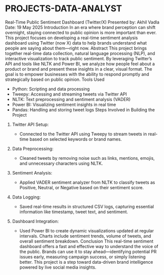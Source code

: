 # PROJECTS-DATA-ANALYST
Real-Time Public Sentiment Dashboard (Twitter/X)
Presented by: Akhil Vadla
Date: 19 May 2025
Introduction
In an era where brand perception can shift overnight, staying connected to public opinion is more important than ever. This project focuses on developing a real-time sentiment analysis dashboard using Twitter (now X) data to help brands understand what people are saying about them—right now.
Abstract
This project brings together real-time data collection, natural language processing (NLP), and interactive visualization to track public sentiment. By leveraging Twitter’s API and tools like NLTK and Power BI, we analyze how people feel about a product or brand and present these insights in a clear, visual format. The goal is to empower businesses with the ability to respond promptly and strategically based on public opinion.
Tools Used
- Python: Scripting and data processing
- Tweepy: Accessing and streaming tweets via Twitter API
- NLTK: Text preprocessing and sentiment analysis (VADER)
- Power BI: Visualizing sentiment insights in real time
- Pandas: Handling and storing tweet logs
Steps Involved in Building the Project
1. Twitter API Setup:
   - Connected to the Twitter API using Tweepy to stream tweets in real-time based on selected keywords or brand names.

2. Data Preprocessing:
   - Cleaned tweets by removing noise such as links, mentions, emojis, and unnecessary characters using NLTK.

3. Sentiment Analysis:
   - Applied VADER sentiment analyzer from NLTK to classify tweets as Positive, Neutral, or Negative based on their sentiment score.

4. Data Logging:
   - Saved real-time results in structured CSV logs, capturing essential information like timestamp, tweet text, and sentiment.

5. Dashboard Integration:
   - Used Power BI to create dynamic visualizations updated at regular intervals. Charts include sentiment trends, volume of tweets, and overall sentiment breakdown.
Conclusion
This real-time sentiment dashboard offers a fast and effective way to understand the voice of the public. Brands can use it to stay ahead—identifying potential PR issues early, measuring campaign success, or simply listening better. This project is a step toward data-driven brand intelligence powered by live social media insights.

